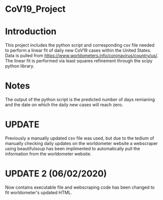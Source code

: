 # CoV19_Project

# Introduction
This project includes the python script and corresponding csv file needed to perform a linear fit of daily new CoV19 cases within the United States. 
Data is pulled from https://www.worldometers.info/coronavirus/country/us/. The linear fit is performed via least squares refinement through the scipy python library.

# Notes
The output of the python script is the predicted number of days remianing and the date on which the daily new cases will reach zero.

# UPDATE
Previously a manually updated csv file was used, but due to the tedium of manually checking daily updates on the worldometer website a webscraper using beautifulsoup has
been implimented to automatically pull the information from the worldometer website. 

# UPDATE 2 (06/02/2020)
Now contains executable file and webscraping code has been changed to fit worldometer's updated HTML.

